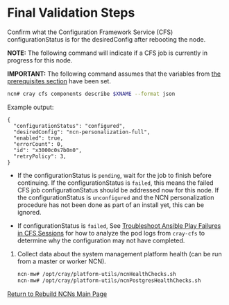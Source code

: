 
# Final Validation Steps

Confirm what the Configuration Framework Service (CFS) configurationStatus is for the desiredConfig after rebooting the node.

**NOTE:** The following command will indicate if a CFS job is currently in progress for this node.

**IMPORTANT:** The following command assumes that the variables from [the prerequisites section](Rebuild_NCNs.md#Prerequisites) have been set.

  ```bash
  ncn# cray cfs components describe $XNAME --format json
  ```

  Example output:

  ```
  {
    "configurationStatus": "configured",
    "desiredConfig": "ncn-personalization-full",
    "enabled": true,
    "errorCount": 0,
    "id": "x3000c0s7b0n0",
    "retryPolicy": 3,
  }
  ```

* If the configurationStatus is `pending`, wait for the job to finish before continuing. If the configurationStatus is `failed`, this means the failed CFS job configurationStatus should be addressed now for this node. If the configurationStatus is `unconfigured` and the NCN personalization procedure has not been done as part of an install yet, this can be ignored.

* If configurationStatus is `failed`, See [Troubleshoot Ansible Play Failures in CFS Sessions](../../configuration_management/Troubleshoot_Ansible_Play_Failures_in_CFS_Sessions.md) for how to analyze the pod logs from `cray-cfs` to determine why the configuration may not have completed.

1. Collect data about the system management platform health \(can be run from a master or worker NCN\).

   ```bash
   ncn-mw# /opt/cray/platform-utils/ncnHealthChecks.sh
   ncn-mw# /opt/cray/platform-utils/ncnPostgresHealthChecks.sh
   ```

[Return to Rebuild NCNs Main Page](Rebuild_NCNs.md)